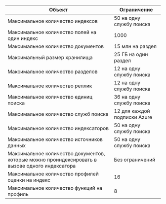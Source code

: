 | Объект | Ограничение |
| --- | --- |
| Максимальное количество индексов |50 на одну службу поиска |
| Максимальное количество полей на один индекс |1000 |
| Максимальное количество документов |15 млн на раздел |
| Максимальный размер хранилища |25 ГБ на один раздел |
| Максимальное количество разделов |12 на одну службу поиска |
| Максимальное количество реплик |12 на одну службу поиска |
| Максимальное количество единиц поиска |36 на одну службу поиска |
| Максимальное количество служб поиска |12 для каждой подписки Azure |
| Максимальное количество индексаторов |50 на одну службу поиска |
| Максимальное количество источников данных |50 на одну службу поиска |
| Максимальное количество документов, которые можно проиндексировать в вызове одного индексатора |Без ограничений |
| Максимальное количество профилей оценки на индекс |16 |
| Максимальное количество функций на профиль |8 |

<!---HONumber=AcomDC_1210_2015-->
